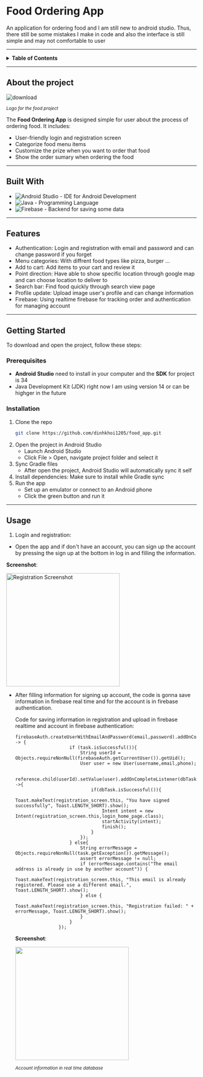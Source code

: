 # Food Ordering App
An application for ordering food and I am still new to android studio. Thus, there still be some mistakes I make in code and also the interface is still simple and may not comfortable to user

---

<!-- TABLE OF CONTENTS --> 
<details> 
  <summary><b>Table of Contents</b></summary>
  <ol> <li> <a href="#about-the-project">About The Project</a> <ul> <li>
    <a href="#built-with">Built With</a></li>
    <li><a href="#features">Features</a></li> </ul> </li> 
    <li> <a href="#getting-started">Getting Started</a> <ul> 
      <li><a href="#prerequisites">Prerequisites</a></li>
      <li><a href="#installation">Installation</a></li> </ul> </li> 
    <li><a href="#usage">Usage</a></li> <li><a href="#roadmap">Roadmap</a></li>
    <li><a href="#contributing">Contributing</a></li>
    <li><a href="#license">License</a></li> <li><a href="#contact">Contact</a></li>
    <li><a href="#acknowledgments">Acknowledgments</a></li> </ol> </details>

---

<!-- ABOUT THE PROJECT -->
## About the project
![download](https://github.com/user-attachments/assets/6d39b5bc-fc9d-4815-bee7-74466dacc88b)

<sup><i> Logo for the food project </i></sup>

The **Food Ordering App** is designed simple for user about the process of ordering food. It includes:
* User-friendly login and registration screen
* Categorize food menu items
* Customize the prize when you want to order that food
* Show the order sumary when ordering the food
---
## Built With
- ![Android Studio](https://img.shields.io/badge/Android%20Studio-3DDC84?style=for-the-badge&logo=android-studio&logoColor=white) - IDE for Android Development
- ![Java](https://img.shields.io/badge/Java-ED8B00?style=for-the-badge&logo=java&logoColor=white) - Programming Language
- ![Firebase](https://img.shields.io/badge/Firebase-FFCA28?style=for-the-badge&logo=firebase&logoColor=white) - Backend for saving some data
---
<!-- FEATURES -->
## Features
* Authentication: Login and registration with email and password and can change password if you forget
* Menu categories: With diffrent food types like pizza, burger ...
* Add to cart: Add items to your cart and review it
* Point direction: Have able to show specific location through google map and can choose location to deliver to
* Search bar: Find food quickly through search view page
* Profile update: Upload image user's profile and can change information
* Firebase: Using realtime firebase for tracking order and authentication for managing account
---
<!-- GETTING STARTED -->
## Getting Started
To download and open the project, follow these steps:

### Prerequisites
- **Android Studio** need to install in your computer and the **SDK** for project is 34
- Java Development Kit (JDK) right now I am using version 14 or can be highger in the future

### Installation
1. Clone the repo
   ```sh
   git clone https://github.com/dinhkhoi1205/food_app.git
   ```
2. Open the project in Android Studio
   * Launch Android Studio
   * Click File > Open, navigate project folder and select it
3. Sync Gradle files
   * After open the project, Android Studio will automatically sync it self
4. Install dependencies: Make sure to install while Gradle sync
5. Run the app
   * Set up an emulator or connect to an Android phone
   * Click the green button and run it
---
## Usage
 1. Login and registration:
   * Open the app and if don't have an account, you can sign up the account by pressing the sign up at the bottom in log in and filling the information.
    
   **Screenshot**:
   
   <img src="https://github.com/user-attachments/assets/1eac2ab2-f1a3-4bf0-9195-b08bf673b9b4" alt="Registration Screenshot" width="300"/>

  * After filling information for signing up account, the code is gonna save information in firebase real time and for the account is in firebase authentication.
    
    Code for saving information in registration and upload in firebase realtime and account in firebase authentication:

    ```
    firebaseAuth.createUserWithEmailAndPassword(email,password).addOnCompleteListener(task -> {
                        if (task.isSuccessful()){
                            String userId = Objects.requireNonNull(firebaseAuth.getCurrentUser()).getUid();
                            User user = new User(username,email,phone);

                            reference.child(userId).setValue(user).addOnCompleteListener(dbTask ->{
                                if(dbTask.isSuccessful()){
                                    Toast.makeText(registration_screen.this, "You have signed successfully", Toast.LENGTH_SHORT).show();
                                    Intent intent = new Intent(registration_screen.this,login_home_page.class);
                                    startActivity(intent);
                                    finish();
                                }
                            });
                        } else{
                            String errorMessage = Objects.requireNonNull(task.getException()).getMessage();
                            assert errorMessage != null;
                            if (errorMessage.contains("The email address is already in use by another account")) {
                                Toast.makeText(registration_screen.this, "This email is already registered. Please use a different email.", Toast.LENGTH_SHORT).show();
                            } else {
                                Toast.makeText(registration_screen.this, "Registration failed: " + errorMessage, Toast.LENGTH_SHORT).show();
                            }
                        }
                    });
    ```

    **Screenshot**:

    <img src="https://github.com/user-attachments/assets/3befa872-244f-4ea0-9ed9-84a33bef2be7" width="300"/>

     <sup><i> Account information in real time database </i></sup>
    
    
